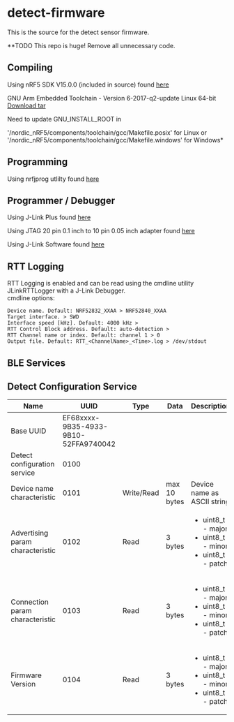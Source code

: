 # detect-firmware
This is the source for the detect sensor firmware.

**TODO
This repo is huge! Remove all unnecessary code.

## Compiling
Using nRF5 SDK V15.0.0 (included in source) found [here](http://developer.nordicsemi.com/nRF5_SDK/nRF5_SDK_v15.x.x/)

GNU Arm Embedded Toolchain - Version 6-2017-q2-update Linux 64-bit
[Download tar](https://developer.arm.com/open-source/gnu-toolchain/gnu-rm/downloads)

Need to update GNU_INSTALL_ROOT in 

'/nordic_nRF5/components/toolchain/gcc/Makefile.posix' for Linux 
or  
'/nordic_nRF5/components/toolchain/gcc/Makefile.windows' for Windows*

## Programming
Using nrfjprog utlilty found [here](https://www.nordicsemi.com/eng/Products/nRF52840)

## Programmer / Debugger
Using J-Link Plus found [here](https://www.segger.com/products/debug-probes/j-link/models/j-link-plus/)

Using JTAG 20 pin 0.1 inch to 10 pin 0.05 inch adapter found [here](https://www.olimex.com/Products/ARM/JTAG/ARM-JTAG-20-10/)  

Using J-Link Software found [here](https://www.segger.com/downloads/jlink/#J-LinkSoftwareAndDocumentationPack)

## RTT Logging
RTT Logging is enabled and can be read using the cmdline utility JLinkRTTLogger with a J-Link Debugger.  
cmdline options:  
```
Device name. Default: NRF52832_XXAA > NRF52840_XXAA
Target interface. > SWD
Interface speed [kHz]. Default: 4000 kHz > 
RTT Control Block address. Default: auto-detection > 
RTT Channel name or index. Default: channel 1 > 0
Output file. Default: RTT_<ChannelName>_<Time>.log > /dev/stdout
```

## BLE Services

Detect Configuration Service
------
| Name                            | UUID                                 | Type                 | Data             | Description                  | 
| -------                         | ----------------------               | -------------------- | -------          | ------------                 | 
| Base UUID                       | EF68xxxx-9B35-4933-9B10-52FFA9740042 |                      |                  |                              | 
| Detect configuration service    | 0100                                 |                      |                  |                              | 
| Device name characteristic      | 0101                                 | Write/Read           | max 10 bytes     | Device name as ASCII string  | 
| Advertising param characteristic| 0102                                 | Read                 | 3 bytes          | <ul><li>uint8_t - major </li><li> uint8_t - minor </li><li> uint8_t - patch </li></ul>  |
| Connection param characteristic | 0103                                 | Read                 | 3 bytes          | <ul><li>uint8_t - major </li><li> uint8_t - minor </li><li> uint8_t - patch </li></ul>  |
| Firmware Version                | 0104                                 | Read                 | 3 bytes          | <ul><li>uint8_t - major </li><li> uint8_t - minor </li><li> uint8_t - patch </li></ul>  |
